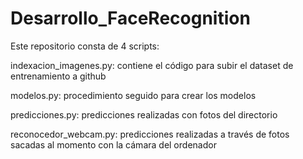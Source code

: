 # Desarrollo_FaceRecognition

Este repositorio consta de 4 scripts:

indexacion_imagenes.py: contiene el código para subir el dataset de entrenamiento a github


modelos.py: procedimiento seguido para crear los modelos


predicciones.py: predicciones realizadas con fotos del directorio


reconocedor_webcam.py: predicciones realizadas a través de fotos sacadas al momento con la cámara del ordenador
